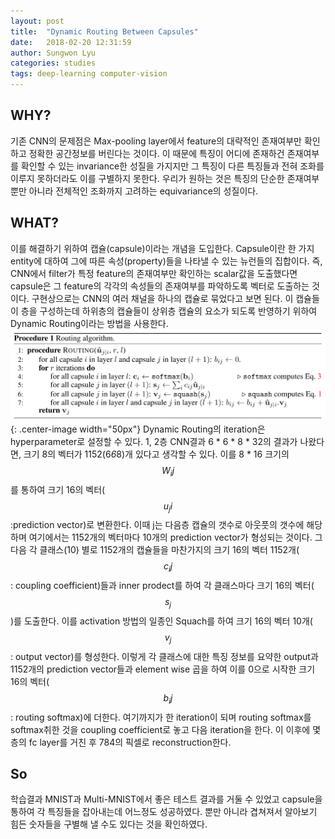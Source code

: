 ```yaml
---
layout: post
title:  "Dynamic Routing Between Capsules"
date:   2018-02-20 12:31:59
author: Sungwon Lyu
categories: studies
tags: deep-learning computer-vision
---
```

## WHY? 
기존 CNN의 문제점은 Max-pooling layer에서 feature의 대략적인 존재여부만 확인하고 정확한 공간정보를 버린다는 것이다. 이 때문에 특징이 어디에 존재하건 존재여부를 확인할 수 있는 invariance한 성질을 가지지만 그 특징이 다른 특징들과 전혀 조화를 이루지 못하더라도 이를 구별하지 못한다. 우리가 원하는 것은 특징의 단순한 존재여부 뿐만 아니라 전체적인 조화까지 고려하는 equivariance의 성질이다.  

## WHAT?
이를 해결하기 위하여 캡슐(capsule)이라는 개념을 도입한다. Capsule이란 한 가지 entity에 대하여 그에 따른 속성(property)들을 나타낼 수 있는 뉴런들의 집합이다. 즉, CNN에서 filter가 특정 feature의 존재여부만 확인하는 scalar값을 도출했다면 capsule은 그 feature의 각각의 속성들의 존재여부를 파악하도록 벡터로 도출하는 것이다. 구현상으로는 CNN의 여러 채널을 하나의 캡슐로 묶었다고 보면 된다. 이 캡슐들이 층을 구성하는데 하위층의 캡슐들이 상위층 캡슐의 요소가 되도록 반영하기 위하여 Dynamic Routing이라는 방법을 사용한다. 
![img](/assets/images/dr.png){: .center-image width="50px"}
Dynamic Routing의 iteration은 hyperparameter로 설정할 수 있다. 1, 2층 CNN결과 6 * 6 * 8 * 32의 결과가 나왔다면, 크기 8의 벡터가 1152(6*6*8)개 있다고 생각할 수 있다. 이를 8 * 16 크기의 $$W_ij$$를 통하여 크기 16의 벡터($$u_ji$$:prediction vector)로 변환한다. 이때 j는 다음층 캡슐의 갯수로 아웃풋의 갯수에 해당하며 여기에서는 1152개의 벡터마다 10개의 prediction vector가 형성되는 것이다. 그 다음 각 클래스(10) 별로 1152개의 캡슐들을 마찬가지의 크기 16의 벡터 1152개($$c_ij$$: coupling coefficient)들과 inner prodect를 하여 각 클래스마다 크기 16의 벡터($$s_j$$)를 도출한다. 이를 activation 방법의 일종인 Squach를 하여 크기 16의 벡터 10개($$v_j$$: output vector)를 형성한다. 이렇게 각 클래스에 대한 특징 정보를 요약한 output과 1152개의 prediction vector들과 element wise 곱을 하여 이를 0으로 시작한 크기 16의 벡터($$b_ij$$: routing softmax)에 더한다. 여기까지가 한 iteration이 되며 routing softmax를 softmax취한 것을 coupling coefficient로 놓고 다음 iteration을 한다. 
이 이후에 몇 층의 fc layer를 거친 후 784의 픽셀로 reconstruction한다. 

## So
학습결과 MNIST과 Multi-MNIST에서 좋은 테스트 결과를 거둘 수 있었고 capsule을 통하여 각 특징들을 잡아내는데 어느정도 성공하였다. 뿐만 아니라 겹쳐져서 알아보기 힘든 숫자들을 구별해 낼 수도 있다는 것을 확인하였다. 